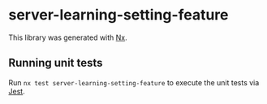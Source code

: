 # server-learning-setting-feature

This library was generated with [Nx](https://nx.dev).

## Running unit tests

Run `nx test server-learning-setting-feature` to execute the unit tests via [Jest](https://jestjs.io).
